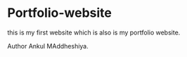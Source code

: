 # Portfolio-website
this is my first website which is also is my portfolio website.<br>

Author Ankul MAddheshiya.
